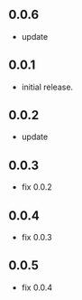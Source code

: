 ## 0.0.6

* update

## 0.0.1

* initial release.

## 0.0.2

* update

## 0.0.3

* fix 0.0.2

## 0.0.4

* fix 0.0.3

## 0.0.5

* fix 0.0.4